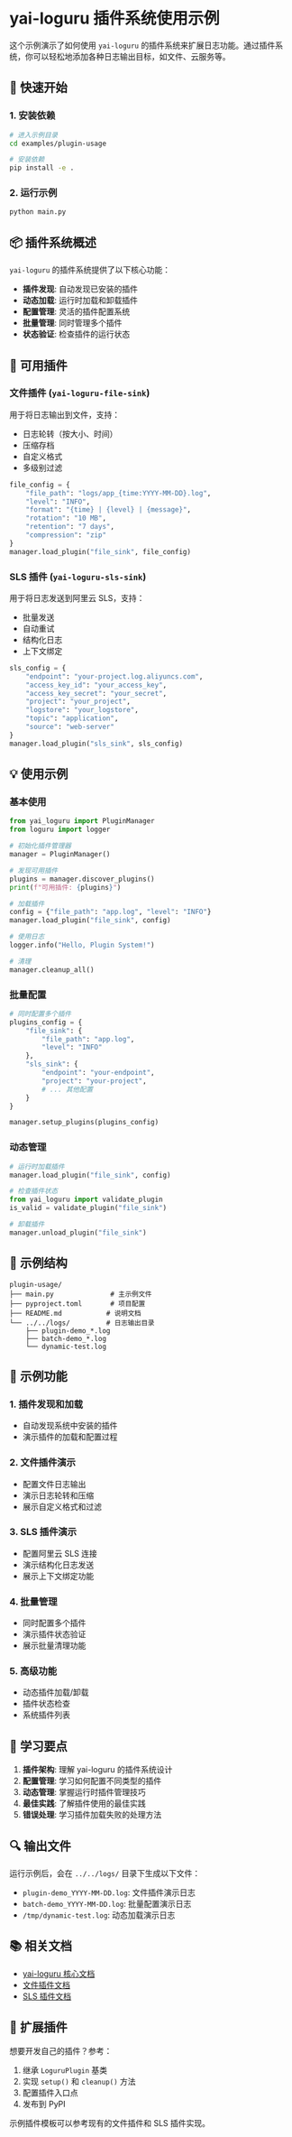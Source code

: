 # yai-loguru 插件系统使用示例

这个示例演示了如何使用 `yai-loguru` 的插件系统来扩展日志功能。通过插件系统，你可以轻松地添加各种日志输出目标，如文件、云服务等。

## 🚀 快速开始

### 1. 安装依赖

```bash
# 进入示例目录
cd examples/plugin-usage

# 安装依赖
pip install -e .
```

### 2. 运行示例

```bash
python main.py
```

## 📦 插件系统概述

`yai-loguru` 的插件系统提供了以下核心功能：

- **插件发现**: 自动发现已安装的插件
- **动态加载**: 运行时加载和卸载插件
- **配置管理**: 灵活的插件配置系统
- **批量管理**: 同时管理多个插件
- **状态验证**: 检查插件的运行状态

## 🔌 可用插件

### 文件插件 (`yai-loguru-file-sink`)

用于将日志输出到文件，支持：
- 日志轮转（按大小、时间）
- 压缩存档
- 自定义格式
- 多级别过滤

```python
file_config = {
    "file_path": "logs/app_{time:YYYY-MM-DD}.log",
    "level": "INFO",
    "format": "{time} | {level} | {message}",
    "rotation": "10 MB",
    "retention": "7 days",
    "compression": "zip"
}
manager.load_plugin("file_sink", file_config)
```

### SLS 插件 (`yai-loguru-sls-sink`)

用于将日志发送到阿里云 SLS，支持：
- 批量发送
- 自动重试
- 结构化日志
- 上下文绑定

```python
sls_config = {
    "endpoint": "your-project.log.aliyuncs.com",
    "access_key_id": "your_access_key",
    "access_key_secret": "your_secret",
    "project": "your_project",
    "logstore": "your_logstore",
    "topic": "application",
    "source": "web-server"
}
manager.load_plugin("sls_sink", sls_config)
```

## 💡 使用示例

### 基本使用

```python
from yai_loguru import PluginManager
from loguru import logger

# 初始化插件管理器
manager = PluginManager()

# 发现可用插件
plugins = manager.discover_plugins()
print(f"可用插件: {plugins}")

# 加载插件
config = {"file_path": "app.log", "level": "INFO"}
manager.load_plugin("file_sink", config)

# 使用日志
logger.info("Hello, Plugin System!")

# 清理
manager.cleanup_all()
```

### 批量配置

```python
# 同时配置多个插件
plugins_config = {
    "file_sink": {
        "file_path": "app.log",
        "level": "INFO"
    },
    "sls_sink": {
        "endpoint": "your-endpoint",
        "project": "your-project",
        # ... 其他配置
    }
}

manager.setup_plugins(plugins_config)
```

### 动态管理

```python
# 运行时加载插件
manager.load_plugin("file_sink", config)

# 检查插件状态
from yai_loguru import validate_plugin
is_valid = validate_plugin("file_sink")

# 卸载插件
manager.unload_plugin("file_sink")
```

## 📁 示例结构

```
plugin-usage/
├── main.py              # 主示例文件
├── pyproject.toml       # 项目配置
├── README.md           # 说明文档
└── ../../logs/         # 日志输出目录
    ├── plugin-demo_*.log
    ├── batch-demo_*.log
    └── dynamic-test.log
```

## 🔧 示例功能

### 1. 插件发现和加载
- 自动发现系统中安装的插件
- 演示插件的加载和配置过程

### 2. 文件插件演示
- 配置文件日志输出
- 演示日志轮转和压缩
- 展示自定义格式和过滤

### 3. SLS 插件演示
- 配置阿里云 SLS 连接
- 演示结构化日志发送
- 展示上下文绑定功能

### 4. 批量管理
- 同时配置多个插件
- 演示插件状态验证
- 展示批量清理功能

### 5. 高级功能
- 动态插件加载/卸载
- 插件状态检查
- 系统插件列表

## 🎯 学习要点

1. **插件架构**: 理解 yai-loguru 的插件系统设计
2. **配置管理**: 学习如何配置不同类型的插件
3. **动态管理**: 掌握运行时插件管理技巧
4. **最佳实践**: 了解插件使用的最佳实践
5. **错误处理**: 学习插件加载失败的处理方法

## 🔍 输出文件

运行示例后，会在 `../../logs/` 目录下生成以下文件：

- `plugin-demo_YYYY-MM-DD.log`: 文件插件演示日志
- `batch-demo_YYYY-MM-DD.log`: 批量配置演示日志
- `/tmp/dynamic-test.log`: 动态加载演示日志

## 📚 相关文档

- [yai-loguru 核心文档](../../README.md)
- [文件插件文档](../../yai-loguru-file-sink/README.md)
- [SLS 插件文档](../../yai-loguru-sls-sink/README.md)

## 🤝 扩展插件

想要开发自己的插件？参考：
1. 继承 `LoguruPlugin` 基类
2. 实现 `setup()` 和 `cleanup()` 方法
3. 配置插件入口点
4. 发布到 PyPI

示例插件模板可以参考现有的文件插件和 SLS 插件实现。